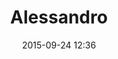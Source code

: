 ---
title: Alessandro
layout: post
date: 2015-09-24 12:36
numero: 24
image: 24_Alessandro.png
thumb: 24_Alessandro.svg
wiki: https://it.wikipedia.org/wiki/Alessandro_Magno
source: https://commons.wikimedia.org/wiki/File:Napoli_BW_2013-05-16_16-24-01.jpg
source-name: Wikimedia Commons
autore: luca corsato
social-autore: https://twitter.com/lucacorsato
social-idea: https://twitter.com/lucacorsato
idea: luca corsato
tags:
- uomo
- persona fisica
---